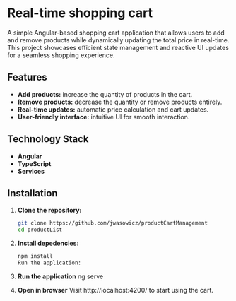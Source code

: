 # Real-time shopping cart

A simple Angular-based shopping cart application that allows users to add and remove products while dynamically updating the total price in real-time. This project showcases efficient state management and reactive UI updates for a seamless shopping experience.

## Features

- **Add products:** increase the quantity of products in the cart.
- **Remove products:** decrease the quantity or remove products entirely.
- **Real-time updates:** automatic price calculation and cart updates.
- **User-friendly interface:** intuitive UI for smooth interaction.
  
## Technology Stack

- **Angular**
- **TypeScript** 
- **Services**
  
## Installation

1. **Clone the repository:**
   ```bash
   git clone https://github.com/jwasowicz/productCartManagement
   cd productList

2. **Install depedencies:**
   ```bash
   npm install
   Run the application:

3. **Run the application**
ng serve

4. **Open in browser**
Visit http://localhost:4200/ to start using the cart.


